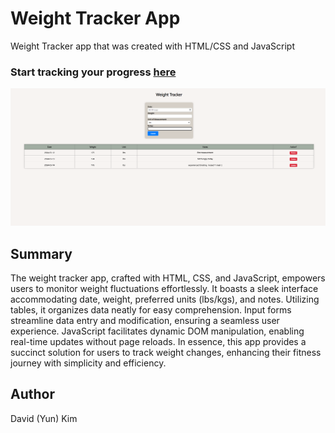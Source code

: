 # Weight Tracker App

Weight Tracker app that was created with HTML/CSS and JavaScript

### Start tracking your progress [here](ttps://kimdaby.github.io/Weight-Tracker-App/)

![Weight](weight.png)

## Summary

The weight tracker app, crafted with HTML, CSS, and JavaScript, empowers users to monitor weight fluctuations effortlessly. It boasts a sleek interface accommodating date, weight, preferred units (lbs/kgs), and notes. Utilizing tables, it organizes data neatly for easy comprehension. Input forms streamline data entry and modification, ensuring a seamless user experience. JavaScript facilitates dynamic DOM manipulation, enabling real-time updates without page reloads. In essence, this app provides a succinct solution for users to track weight changes, enhancing their fitness journey with simplicity and efficiency.

## Author

David (Yun) Kim
